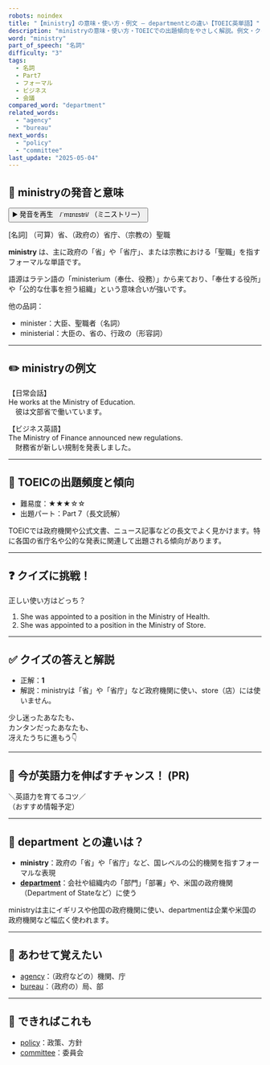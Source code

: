 ```yaml
---
robots: noindex
title: "【ministry】の意味・使い方・例文 ― departmentとの違い【TOEIC英単語】"
description: "ministryの意味・使い方・TOEICでの出題傾向をやさしく解説。例文・クイズ付きでdepartmentとの違いもわかりやすく学べます。"
word: "ministry"
part_of_speech: "名詞"
difficulty: "3"
tags:
  - 名詞
  - Part7
  - フォーマル
  - ビジネス
  - 会議
compared_word: "department"
related_words:
  - "agency"
  - "bureau"
next_words:
  - "policy"
  - "committee"
last_update: "2025-05-04"
---
```


## 🔰 ministryの発音と意味

<button class="play-audio" onclick="playTTS('ministry')">
  <span class="play-audio-main">
    ▶️ 発音を再生　/ˈmɪnɪstri/
  </span>
  <span class="play-audio-sub">
    （ミニストリー）
  </span>
</button>

[名詞] （可算）省、（政府の）省庁、（宗教の）聖職

**ministry** は、主に政府の「省」や「省庁」、または宗教における「聖職」を指すフォーマルな単語です。

語源はラテン語の「ministerium（奉仕、役務）」から来ており、「奉仕する役所」や「公的な仕事を担う組織」という意味合いが強いです。

他の品詞：  
- minister：大臣、聖職者（名詞）
- ministerial：大臣の、省の、行政の（形容詞）

---

## ✏️ ministryの例文

【日常会話】  
He works at the Ministry of Education.  
　彼は文部省で働いています。

【ビジネス英語】  
The Ministry of Finance announced new regulations.  
　財務省が新しい規制を発表しました。

---

## 🎯 TOEICの出題頻度と傾向

- 難易度：★★★☆☆
- 出題パート：Part 7（長文読解）

TOEICでは政府機関や公式文書、ニュース記事などの長文でよく見かけます。特に各国の省庁名や公的な発表に関連して出題される傾向があります。

---

## ❓ クイズに挑戦！

正しい使い方はどっち？

1. She was appointed to a position in the Ministry of Health.  
2. She was appointed to a position in the Ministry of Store.

---

## ✅ クイズの答えと解説

- 正解：**1**
- 解説：ministryは「省」や「省庁」など政府機関に使い、store（店）には使いません。

少し迷ったあなたも、  
カンタンだったあなたも、  
冴えたうちに進もう👇️

---

## 🚀 今が英語力を伸ばすチャンス！ (PR)

<div class="info-center">
＼英語力を育てるコツ／<br>  
（おすすめ情報予定）
</div>

---

## 🤔  department との違いは？

- **ministry**：政府の「省」や「省庁」など、国レベルの公的機関を指すフォーマルな表現
- **[department](/word/department/)**：会社や組織内の「部門」「部署」や、米国の政府機関（Department of Stateなど）に使う

ministryは主にイギリスや他国の政府機関に使い、departmentは企業や米国の政府機関など幅広く使われます。

---

## 🧩 あわせて覚えたい

- [agency](/word/agency/)：（政府などの）機関、庁
- [bureau](/word/bureau/)：（政府の）局、部

---

## 📖 できればこれも

- [policy](/word/policy/)：政策、方針
- [committee](/word/committee/)：委員会

<!-- cvid: aid48_bid04 -->
